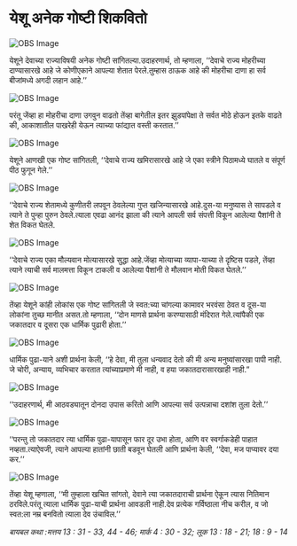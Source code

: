 # ‌‌‌येशू अनेक गोष्टी शिकवितो

![OBS Image](https://cdn.door43.org/obs/jpg/360px/obs-en-34-01.jpg)

‌‌‌येशूने देवाच्या राज्याविषयी अनेक गोष्टी सांगितल्या.‌‌‌उदाहरणार्थ, तो म्हणाला, ‘‘देवाचे राज्य मोहरीच्या दाण्यासारखे आहे जे कोणीएकाने  आपल्या शेतात पेरले.‌‌‌तुम्हास ठाऊक आहे की मोहरीचा दाणा हा सर्व बीजांमध्ये अगदी लहान आहे.’’

![OBS Image](https://cdn.door43.org/obs/jpg/360px/obs-en-34-02.jpg)

‌‌‌परंतू जेंव्हा हा मोहरीचा दाणा उगवुन वाढतो तेंव्हा बागेतील इतर झुडपांपेक्षा ते सर्वत मोठे होऊन इतके वाढते की, आकाशातील पाखरेही येऊन त्याच्या फांद्यात वस्ती करतात.’’

![OBS Image](https://cdn.door43.org/obs/jpg/360px/obs-en-34-03.jpg)

‌‌‌येशूने आणखी एक गोष्ट सांगितली, ‘‘देवाचे राज्य खमिरासारखे आहे जे एका स्त्रीने पिठामध्ये घातले व संपूर्ण पीठ फुगून गेले.’’

![OBS Image](https://cdn.door43.org/obs/jpg/360px/obs-en-34-04.jpg)

‌‌‌‘‘देवाचे राज्य शेतामध्ये कुणीतरी लपवून ठेवलेल्या गुप्त खजिन्यासारखे आहे.‌‌‌दुस-या मनुष्यास ते सापडले व त्याने ते पुन्हा पुरुन ठेवले.‌‌‌त्याला एवढा आनंद झाला की त्याने आपली सर्व संपत्ती विकून आलेल्या पैशांनी ते शेत विकत घेतले.

![OBS Image](https://cdn.door43.org/obs/jpg/360px/obs-en-34-05.jpg)

‌‌‌‘‘देवाचे राज्य एका मौल्यवान मोत्यासारखे सुद्धा आहे.‌‌‌जेंव्हा मोत्याच्या व्यापा-याच्या ते दृष्टिस पडले, तेंव्हा त्याने त्याची सर्व मालमत्ता विकून टाकली व आलेल्या पैशांनी ते मौलवान मोती विकत घेतले.’’

![OBS Image](https://cdn.door43.org/obs/jpg/360px/obs-en-34-06.jpg)

‌‌‌तेंव्हा येशूने कांही लोकांस एक गोष्ट सांगितली जे स्वत:च्या चांगल्या कामावर भरवंसा ठेवत व दूस-या लोकांना तुच्छ मानीत असत.‌‌‌तो म्हणाला, ‘‘दोन माणसे प्रार्थना करण्यासाठी मंदिरात गेले.‌‌‌त्यांपैकी एक जकातदार व दूसरा एक धार्मिक पुढारी होता.’’

![OBS Image](https://cdn.door43.org/obs/jpg/360px/obs-en-34-07.jpg)

‌‌‌धार्मिक पुढा-याने अशी प्रार्थना केली, ‘‘हे देवा, मी तुला धन्यवाद देतो की मी अन्य मनुष्यांसारखा पापी नाही. जे चोरी,  अन्याय, व्यभिचार करतात त्यांच्याप्रमाणे मी नाही, व हया जकातदारासारखाही नाही.”

![OBS Image](https://cdn.door43.org/obs/jpg/360px/obs-en-34-08.jpg)

‌‌‌‘‘उदाहरणार्थ, मी आठवड्यातून दोनदा उपास करितो आणि आपल्या सर्व उत्पन्नाचा दशांश तुला देतो.’’

![OBS Image](https://cdn.door43.org/obs/jpg/360px/obs-en-34-09.jpg)

‌‌‌‘‘परन्तु तो जकातदार त्या धार्मिक पुढा-यापासून फार दूर उभा होता, आणि वर स्वर्गाकडेही पाहात नव्हता.‌‌‌त्याऐवजी, त्याने आपल्या हातांनी छाती बडवून घेतली आणि प्रार्थना केली, ‘‘देवा, मज पाप्यावर दया कर.’’

![OBS Image](https://cdn.door43.org/obs/jpg/360px/obs-en-34-10.jpg)

‌‌‌तेंव्हा येशू म्हणाला, ‘‘मी तुम्हाला खचित सांगतो, देवाने त्या जकातदाराची प्रार्थना ऐकून त्यास नितिमान ठरविले.‌‌‌परंतू त्याला धार्मिक पुढा-याची प्रार्थना आवडली नाही.‌‌‌देव प्रत्येक गर्विष्ठाला नीच करील, व जो स्वत:ला नम्र बनवितो त्याला देव उंचाविल.’’

_बायबल कथा :‌‌‌मत्तय 13 : 31 - 33, 44 - 46; मार्क 4 : 30 - 32; लूक 13 : 18 - 21; 18 : 9 - 14_